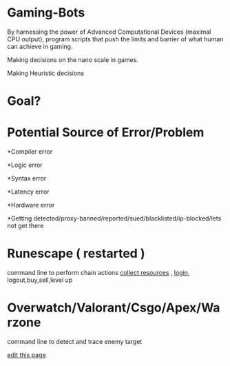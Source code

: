 # Gaming-Bots




By harnessing the power of Advanced Computational Devices (maximal CPU output), program scripts that push the limits and barrier of what human can achieve in gaming.






Making decisions on the nano scale in games.




Making Heuristic decisions




# Goal?

# Potential Source of Error/Problem
  
  *Compiler error
  
  *Logic error

  *Syntax error
  
  *Latency error 
  
  *Hardware error
  
  *Getting detected/proxy-banned/reported/sued/blacklisted/ip-blocked/lets not get there
  
# Runescape  ( restarted )


command line to perform chain actions [collect resources](https://github.com/ai-gorithm-js/CommandCenter/tree/main/planets/runescape) ,  [login](https://github.com/yida-li/Gaming-Bots/blob/master/runescape/grandExchangeBot/access.gif), logout,buy,sell,level up

# Overwatch/Valorant/Csgo/Apex/Warzone
command line to detect and trace enemy target 

<span class="edit-link"><a href="https://github.com/yida-li/Gaming-Bots/edit/master/README.md" target="_blank"><i class="fa fa-github"></i> edit this page</a></span>

